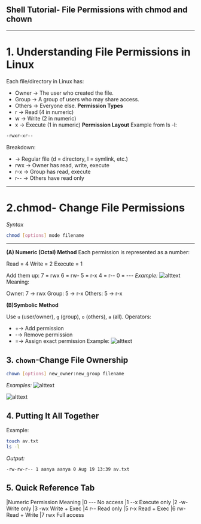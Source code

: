 ## Shell Tutorial- File Permissions with chmod and chown
---
# 1. Understanding File Permissions in Linux
Each file/directory in Linux has:
- Owner → The user who created the file.
- Group → A group of users who may share access.
- Others → Everyone else.
**Permission Types**
- r → Read (4 in numeric)
- w → Write (2 in numeric)
- x → Execute (1 in numeric)
**Permission Layout**
Example from ls -l:
```bash
-rwxr-xr--
```
Breakdown:

* → Regular file (d = directory, l = symlink, etc.)
* rwx → Owner has read, write, execute
* r-x → Group has read, execute
* r-- → Others have read only
---
# 2.chmod- Change File Permissions
*Syntax*
```bash
chmod [options] mode filename
```
---
**(A) Numeric (Octal) Method**
Each permission is represented as a number:

Read = 4
Write = 2
Execute = 1

Add them up:
7 = rwx
6 = rw-
5 = r-x
4 = r--
0 = ---
*Example:*
![alttext](<./Screenshot 2025-08-19 at 1.19.43 PM.png>)
Meaning:

Owner: 7 → rwx
Group: 5 → r-x
Others: 5 → r-x

**(B)Symbolic Method**

Use `u` (user/owner), `g` (group), `o` (others), `a` (all). 
Operators:
- +→ Add permission
- -→ Remove permission
- =→ Assign exact permission
Example:
![alttext](<./Screenshot 2025-08-19 at 1.24.16 PM.png>)

## 3. `chown`-Change File Ownership 
```bash
chown [options] new_owner:new_group filename
```
*Examples:*
![alttext](<./Screenshot 2025-08-19 at 1.43.35 PM.png>)

![alttext](<./Screenshot 2025-08-19 at 1.52.04 PM.png>)

## 4. Putting It All Together
Example:
```bash
touch av.txt
ls -l
```
*Output:*
```bash
-rw-rw-r-- 1 aanya aanya 0 Aug 19 13:39 av.txt
```

## 5. Quick Reference Tab

|Numeric	Permission	Meaning
|0	---	No access
|1	--x	Execute only
|2	-w-	Write only
|3	-wx	Write + Exec
|4	r--	Read only
|5	r-x	Read + Exec
|6	rw-	Read + Write
|7	rwx	Full access


